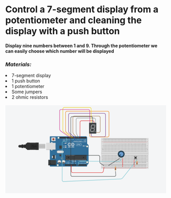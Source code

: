 <h1>Control a 7-segment display from a potentiometer and cleaning the display with a push button</h1>
<h4><b>Display nine numbers between 1 and 9. Through the potentiometer we can easily choose which number will be displayed</b></h4>

*<h3>Materials:</h3>*
  <li>7-segment display</li>
  <li>1 push button</li>
  <li>1 potentiometer</li>
  <li>Some jumpers</li>
  <li>2 ohmic resistors</li>
<br>
<img src="images/tinkercad_project.png">

